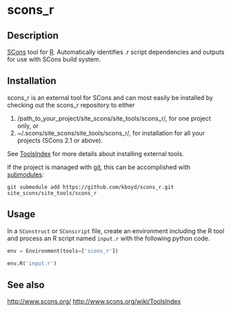 scons_r
=======



Description
-----------

[SCons](http://www.scons.org/) tool for
[R](http://www.r-project.org). Automatically identifies .r script
dependencies and outputs for use with SCons build system.


Installation
------------

scons\_r is an external tool for SCons and can most easily be
installed by checking out the scons\_r repository to either

1. /path\_to\_your\_project/site\_scons/site\_tools/scons\_r/, for one
   project only, or   
2. ~/.scons/site\_scons/site\_tools/scons\_r/, for installation for
   all your projects (SCons 2.1 or above).

See [ToolsIndex](http://www.scons.org/wiki/ToolsIndex) for more
details about installing external tools.

If the project is managed with [git](http://git-scm.com/), this can be
accomplished with
[submodules](http://git-scm.com/book/en/Git-Tools-Submodules):

```
git submodule add https://github.com/kboyd/scons_r.git site_scons/site_tools/scons_r
```


Usage
-----

In a `SConstruct` or `SConscript` file, create an environment
including the R tool and process an R script named `input.r` with the
following python code.

```python
env = Environment(tools=['scons_r'])

env.R('input.r')
```


See also
--------
http://www.scons.org/
http://www.scons.org/wiki/ToolsIndex

